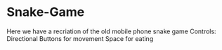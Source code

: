 # Snake-Game
Here we have a recriation of the old mobile phone snake game
Controls:
Directional Buttons for movement
Space for eating
